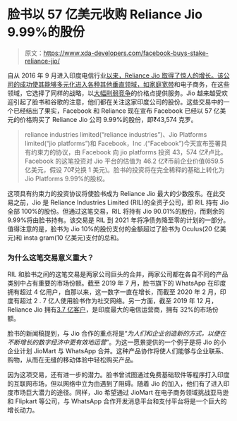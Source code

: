 # 脸书以 57 亿美元收购 Reliance Jio 9.99%的股份

> 原文：<https://www.xda-developers.com/facebook-buys-stake-reliance-jio/>

自从 2016 年 9 月进入印度电信行业[以来，Reliance Jio 取得了惊人的增长。该公司的成功使其能够多元化进入各种其他垂直领域，](https://www.xda-developers.com/reliance-jio-crosses-100-million-subscribers-in-india-in-5-months-launches-jio-prime-subscription-plan/)[如家庭宽带](https://www.xda-developers.com/reliance-jio-fiber-to-launch-commercially-in-india-from-september-5-with-%e2%82%b9700-10-monthly-plan/)和电子商务，在这些领域，它选择了同样的战略，以[大幅削弱竞争](https://www.xda-developers.com/india-reliance-jio-airtel-vodafone-idea-telecom-carrier-monopoly-uncertain-future-agr-judgment/)的价格点提供服务。Jio 越来越受欢迎引起了脸书和谷歌的注意，他们都在关注这家印度公司的股份。这些交易中的一个已经结出了果实，Facebook 和 Reliance 现在宣布 Facebook 已经以 57 亿美元的价格购买了 Reliance Jio 公司 9.99%的股份，即₹43,574 克罗。

> reliance industries limited(“reliance industries”)、Jio Platforms limited(“jio platforms”)和 Facebook，Inc .(“Facebook”)今天宣布签署具有约束力的协议，由 Facebook 向 jio platforms 投资 43，574 亿₹卢比。Facebook 的这笔投资对 Jio 平台的估值为 46.2 亿₹币前企业价值(659.5 亿美元，假设 70₹兑换 1 美元)。脸书的投资将在完全稀释的基础上转化为 Jio Platforms 9.99%的股权。

这项具有约束力的投资协议将使脸书成为 Reliance Jio 最大的少数股东。在此交易之前，Jio 是 Reliance Industries Limited (RIL)的全资子公司，即 RIL 持有 Jio 全部 100%的股份。但通过这笔交易，RIL 将持有 Jio 90.01%的股份，而剩余的 9.99%将由脸书持有。该交易是 RIL 到 2021 年将净债务降至零的计划的一部分。值得注意的是，脸书为 Jio 10%的股份支付的金额超过了脸书为 Oculus(20 亿美元)和 insta gram(10 亿美元)支付的总和。

### 为什么这笔交易意义重大？

RIL 和脸书之间的这笔交易是两家公司巨头的合并，两家公司都在各自不同的产品类别中占有重要的市场份额。截至 2019 年 7 月，脸书旗下的 WhatsApp 在印度拥有超过 4 亿用户，自那以来，这一数字一直在增长，而截至 2020 年 2 月，印度有超过 2 . 7 亿人使用脸书作为社交网络。另一方面，截至 2019 年 12 月，Reliance Jio 拥有[3.7 亿客户](https://en.wikipedia.org/wiki/List_of_telecom_companies_in_India)，是印度最大的电信运营商，拥有 32%的市场份额。

脸书的新闻稿提到，与 Jio 合作的重点将是“*为人们和企业创造新的方式，以便在不断增长的数字经济中更有效地运营*”。为这一愿景提供的一个例子是将 Jio 的小企业计划 JioMart 与 WhatsApp 合并。这种产品协作将使人们能够与企业联系、购物，从而在无缝的移动体验中轻松购买产品。

因为这项交易，还有进一步的潜力。脸书曾试图通过免费基础软件等程序打入印度的互联网市场，但以网络中立为由遇到了阻碍。随着 Jio 的加入，他们有了进入印度市场巨大潜力的途径。同样，Jio 希望通过 JioMart 在电子商务领域挑战亚马逊和 Flipkart 等公司，与 WhatsApp 合作开发消息平台和支付平台将是一个巨大的增长动力。